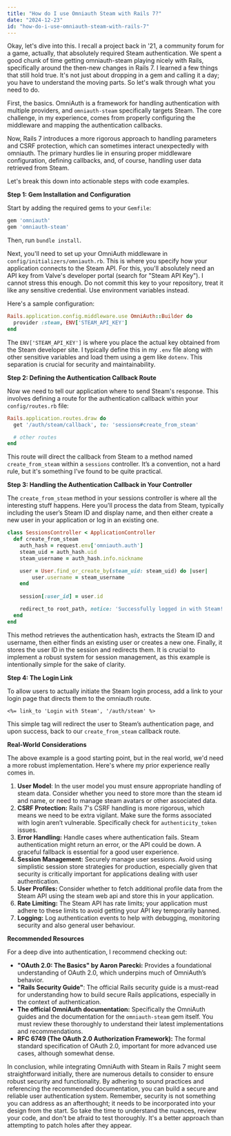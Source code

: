```yaml
---
title: "How do I use Omniauth Steam with Rails 7?"
date: "2024-12-23"
id: "how-do-i-use-omniauth-steam-with-rails-7"
---
```


Okay, let's dive into this. I recall a project back in '21, a community forum for a game, actually, that absolutely required Steam authentication. We spent a good chunk of time getting omniauth-steam playing nicely with Rails, specifically around the then-new changes in Rails 7. I learned a few things that still hold true. It's not just about dropping in a gem and calling it a day; you have to understand the moving parts. So let's walk through what you need to do.

First, the basics. OmniAuth is a framework for handling authentication with multiple providers, and `omniauth-steam` specifically targets Steam. The core challenge, in my experience, comes from properly configuring the middleware and mapping the authentication callbacks.

Now, Rails 7 introduces a more rigorous approach to handling parameters and CSRF protection, which can sometimes interact unexpectedly with omniauth. The primary hurdles lie in ensuring proper middleware configuration, defining callbacks, and, of course, handling user data retrieved from Steam.

Let's break this down into actionable steps with code examples.

**Step 1: Gem Installation and Configuration**

Start by adding the required gems to your `Gemfile`:

```ruby
gem 'omniauth'
gem 'omniauth-steam'
```

Then, run `bundle install`.

Next, you'll need to set up your OmniAuth middleware in `config/initializers/omniauth.rb`. This is where you specify how your application connects to the Steam API. For this, you'll absolutely need an API key from Valve's developer portal (search for "Steam API Key"). I cannot stress this enough. Do not commit this key to your repository, treat it like any sensitive credential. Use environment variables instead.

Here's a sample configuration:

```ruby
Rails.application.config.middleware.use OmniAuth::Builder do
  provider :steam, ENV['STEAM_API_KEY']
end
```

The `ENV['STEAM_API_KEY']` is where you place the actual key obtained from the Steam developer site. I typically define this in my `.env` file along with other sensitive variables and load them using a gem like `dotenv`. This separation is crucial for security and maintainability.

**Step 2: Defining the Authentication Callback Route**

Now we need to tell our application where to send Steam's response. This involves defining a route for the authentication callback within your `config/routes.rb` file:

```ruby
Rails.application.routes.draw do
  get '/auth/steam/callback', to: 'sessions#create_from_steam'

  # other routes
end
```

This route will direct the callback from Steam to a method named `create_from_steam` within a `sessions` controller. It’s a convention, not a hard rule, but it's something I’ve found to be quite practical.

**Step 3: Handling the Authentication Callback in Your Controller**

The `create_from_steam` method in your sessions controller is where all the interesting stuff happens. Here you'll process the data from Steam, typically including the user’s Steam ID and display name, and then either create a new user in your application or log in an existing one.

```ruby
class SessionsController < ApplicationController
  def create_from_steam
    auth_hash = request.env['omniauth.auth']
    steam_uid = auth_hash.uid
    steam_username = auth_hash.info.nickname

    user = User.find_or_create_by(steam_uid: steam_uid) do |user|
        user.username = steam_username
    end
    
    session[:user_id] = user.id

    redirect_to root_path, notice: 'Successfully logged in with Steam!'
  end
end
```

This method retrieves the authentication hash, extracts the Steam ID and username, then either finds an existing user or creates a new one. Finally, it stores the user ID in the session and redirects them. It is crucial to implement a robust system for session management, as this example is intentionally simple for the sake of clarity.

**Step 4: The Login Link**

To allow users to actually initiate the Steam login process, add a link to your login page that directs them to the omniauth route.

```erb
<%= link_to 'Login with Steam', '/auth/steam' %>
```

This simple tag will redirect the user to Steam’s authentication page, and upon success, back to our `create_from_steam` callback route.

**Real-World Considerations**

The above example is a good starting point, but in the real world, we'd need a more robust implementation. Here's where my prior experience really comes in.

1.  **User Model**: In the user model you must ensure appropriate handling of steam data. Consider whether you need to store more than the steam id and name, or need to manage steam avatars or other associated data.
2.  **CSRF Protection:** Rails 7's CSRF handling is more rigorous, which means we need to be extra vigilant. Make sure the forms associated with login aren’t vulnerable. Specifically check for `authenticity_token` issues.
3.  **Error Handling:** Handle cases where authentication fails. Steam authentication might return an error, or the API could be down. A graceful fallback is essential for a good user experience.
4.  **Session Management:** Securely manage user sessions. Avoid using simplistic session store strategies for production, especially given that security is critically important for applications dealing with user authentication.
5.  **User Profiles:** Consider whether to fetch additional profile data from the Steam API using the steam web api and store this in your application.
6.  **Rate Limiting:** The Steam API has rate limits; your application must adhere to these limits to avoid getting your API key temporarily banned.
7.  **Logging:** Log authentication events to help with debugging, monitoring security and also general user behaviour.

**Recommended Resources**

For a deep dive into authentication, I recommend checking out:

*   **"OAuth 2.0: The Basics" by Aaron Parecki:** Provides a foundational understanding of OAuth 2.0, which underpins much of OmniAuth’s behavior.
*   **"Rails Security Guide"**: The official Rails security guide is a must-read for understanding how to build secure Rails applications, especially in the context of authentication.
*   **The official OmniAuth documentation:** Specifically the OmniAuth guides and the documentation for the `omniauth-steam` gem itself. You must review these thoroughly to understand their latest implementations and recommendations.
*   **RFC 6749 (The OAuth 2.0 Authorization Framework):** The formal standard specification of OAuth 2.0, important for more advanced use cases, although somewhat dense.

In conclusion, while integrating OmniAuth with Steam in Rails 7 might seem straightforward initially, there are numerous details to consider to ensure robust security and functionality. By adhering to sound practices and referencing the recommended documentation, you can build a secure and reliable user authentication system. Remember, security is not something you can address as an afterthought; it needs to be incorporated into your design from the start. So take the time to understand the nuances, review your code, and don't be afraid to test thoroughly. It's a better approach than attempting to patch holes after they appear.
